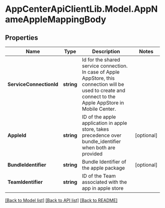 # AppCenterApiClientLib.Model.AppNameAppleMappingBody
## Properties

Name | Type | Description | Notes
------------ | ------------- | ------------- | -------------
**ServiceConnectionId** | **string** | Id for the shared service connection. In case of Apple AppStore, this connection will be used to create and connect to the Apple AppStore in Mobile Center. | 
**AppleId** | **string** | ID of the apple application in apple store, takes precedence over bundle_identifier when both are provided | [optional] 
**BundleIdentifier** | **string** | Bundle Identifier of the apple package | [optional] 
**TeamIdentifier** | **string** | ID of the Team associated with the app in apple store | 

[[Back to Model list]](../README.md#documentation-for-models) [[Back to API list]](../README.md#documentation-for-api-endpoints) [[Back to README]](../README.md)

